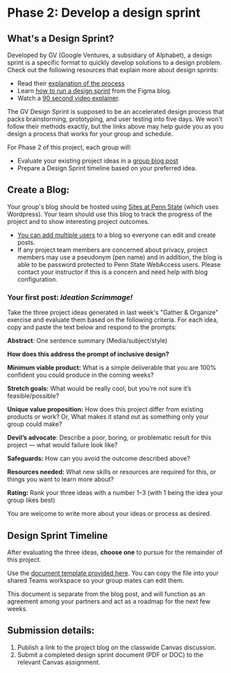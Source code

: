 # Phase 2: Develop a design sprint

## What's a Design Sprint?

Developed by GV \(Google Ventures, a subsidiary of Alphabet\), a design sprint is a specific format to quickly develop solutions to a design problem. Check out the following resources that explain more about design sprints:

- Read their [explanation of the process](https://www.thesprintbook.com/how)
- Learn [how to run a design sprint](https://www.figma.com/blog/how-to-run-a-design-sprint/) from the Figma blog.
- Watch a [90 second video explainer](https://www.youtube.com/watch?v=K2vSQPh6MCE). 

The GV Design Sprint is supposed to be an accelerated design process that packs brainstorming, prototyping, and user testing into five days. We won't follow their methods exactly, but the links above may help guide you as you design a process that works for your group and schedule.

For Phase 2 of this project, each group will:
- Evaluate your existing project ideas in a [group blog post](http://sites.psu.edu)
- Prepare a Design Sprint timeline based on your preferred idea.


## Create a Blog: 

Your group's blog should be hosted using [Sites at Penn State](http://sites.psu.edu) \(which uses Wordpress\). Your team should use this blog to track the progress of the project and to show interesting project outcomes.

* [You can add multiple users](https://www.wpbeginner.com/beginners-guide/how-to-add-new-users-and-authors-to-your-wordpress-blog/) to a blog so everyone can edit and create posts. 
* If any project team members are concerned about privacy, project members may use a pseudonym \(pen name\) and in addition, the blog is able to be password protected to Penn State WebAccess users. Please contact your instructor if this is a concern and need help with blog configuration.

### Your first post: *Ideation Scrimmage!*

Take the three project ideas generated in last week's "Gather & Organize" exercise and evaluate them based on the following criteria. For each idea, copy and paste the text below and respond to the prompts:

**Abstract**: One sentence summary (Media/subject/style)

**How does this address the prompt of inclusive design?**

**Minimum viable product:** What is a simple deliverable that you are 100% confident you could produce in the coming weeks?

**Stretch goals:** What would be really cool, but you’re not sure it’s feasible/possible?

**Unique value proposition:** How does this project differ from existing products or work? Or, What makes it stand out as something only your group could make?

**Devil’s advocate**: Describe a poor, boring, or problematic result for this project — what would failure look like? 

**Safeguards:** How can you avoid the outcome described above?

**Resources needed:** What new skills or resources are required for this, or things you want to learn more about?

**Rating:** Rank your three ideas with a number 1–3 \(with 1 being the idea your group likes best\) 

You are welcome to write more about your ideas or process as desired. 

## Design Sprint Timeline

After evaluating the three ideas, **choose one** to pursue for the remainder of this project. 

Use the [document template provided here](https://pennstateoffice365.sharepoint.com/:w:/s/SoVAOnlineFacultyHub/ETV8ePZvcPZIvLv4kAAUvO4BYxoaKWFAgurWBskB5RtA7g?e=sfERnN). You can copy the file into your shared Teams workspace so your group mates can edit them. 

This document is separate from the blog post, and will function as an agreement among your partners and act as a roadmap for the next few weeks. 


## Submission details:

1. Publish a link to the project blog on the classwide Canvas discussion.
2. Submit a completed design sprint document \(PDF or DOC\) to the relevant Canvas assignment. 



